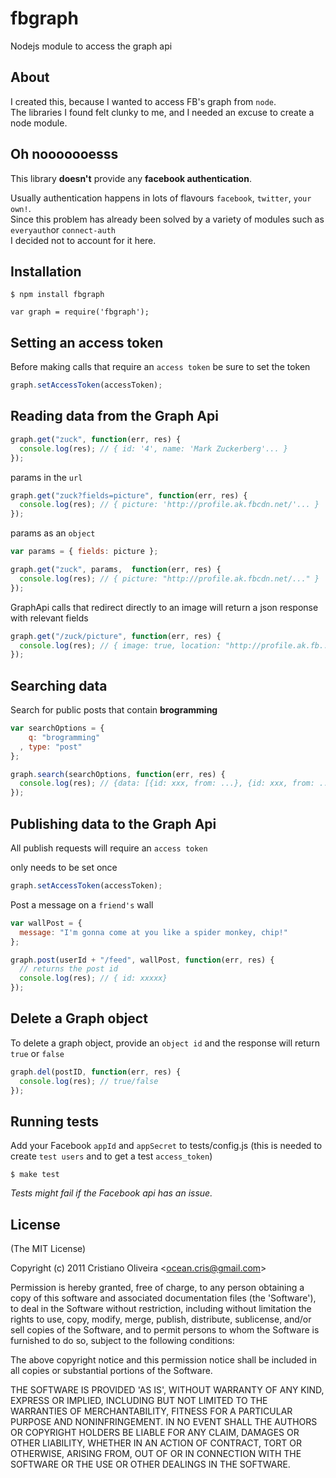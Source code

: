 # fbgraph

Nodejs module to access the graph api

## About

  I created this, because I wanted to access FB's graph from `node`.  
  The libraries I found felt clunky to me, and I needed an excuse to create a node module.

## Oh nooooooesss

  This library __doesn't__ provide any __facebook authentication__.
  
  Usually authentication happens in lots of flavours `facebook`, `twitter`, `your own!`.  
  Since this problem has already been solved by a variety of modules such as `everyauth`or `connect-auth`    
  I decided not to account for it here.


## Installation
    $ npm install fbgraph
    
    var graph = require('fbgraph');
    

## Setting an access token

Before making calls that require an `access token` be sure to set the token

```js
graph.setAccessToken(accessToken);
```

## Reading data from the Graph Api

```js
graph.get("zuck", function(err, res) {
  console.log(res); // { id: '4', name: 'Mark Zuckerberg'... }
});
```

params in the `url`

```js
graph.get("zuck?fields=picture", function(err, res) {
  console.log(res); // { picture: 'http://profile.ak.fbcdn.net/'... }
});
```

params as an `object`

```js
var params = { fields: picture };

graph.get("zuck", params,  function(err, res) {
  console.log(res); // { picture: "http://profile.ak.fbcdn.net/..." }
});
```

GraphApi calls that redirect directly to an image
will return a json response with relevant fields

```js
graph.get("/zuck/picture", function(err, res) {
  console.log(res); // { image: true, location: "http://profile.ak.fb..." }
});
```

## Searching data

Search for public posts that contain __brogramming__

```js
var searchOptions = {
    q: "brogramming"
  , type: "post"
};

graph.search(searchOptions, function(err, res) {
  console.log(res); // {data: [{id: xxx, from: ...}, {id: xxx, from: ...}]}
});
```

## Publishing data to the Graph Api
All publish requests will require an `access token`

only needs to be set once

```js
graph.setAccessToken(accessToken);
```

Post a message on a `friend's` wall

```js
var wallPost = {
  message: "I'm gonna come at you like a spider monkey, chip!"
};

graph.post(userId + "/feed", wallPost, function(err, res) {
  // returns the post id
  console.log(res); // { id: xxxxx}
});
```

## Delete a Graph object

To delete a graph object, provide an `object id` and the 
response will return `true` or `false`

```js
graph.del(postID, function(err, res) {
  console.log(res); // true/false
});
```


## Running tests

 Add your Facebook `appId` and `appSecret` to tests/config.js (this is needed to create `test users` and to get a test `access_token`)

    $ make test

 _Tests might fail if the Facebook api has an issue._

## License

(The MIT License)

Copyright (c) 2011 Cristiano Oliveira &lt;ocean.cris@gmail.com&gt;

Permission is hereby granted, free of charge, to any person obtaining
a copy of this software and associated documentation files (the
'Software'), to deal in the Software without restriction, including
without limitation the rights to use, copy, modify, merge, publish,
distribute, sublicense, and/or sell copies of the Software, and to
permit persons to whom the Software is furnished to do so, subject to
the following conditions:

The above copyright notice and this permission notice shall be
included in all copies or substantial portions of the Software.

THE SOFTWARE IS PROVIDED 'AS IS', WITHOUT WARRANTY OF ANY KIND,
EXPRESS OR IMPLIED, INCLUDING BUT NOT LIMITED TO THE WARRANTIES OF
MERCHANTABILITY, FITNESS FOR A PARTICULAR PURPOSE AND NONINFRINGEMENT.
IN NO EVENT SHALL THE AUTHORS OR COPYRIGHT HOLDERS BE LIABLE FOR ANY
CLAIM, DAMAGES OR OTHER LIABILITY, WHETHER IN AN ACTION OF CONTRACT,
TORT OR OTHERWISE, ARISING FROM, OUT OF OR IN CONNECTION WITH THE
SOFTWARE OR THE USE OR OTHER DEALINGS IN THE SOFTWARE.

